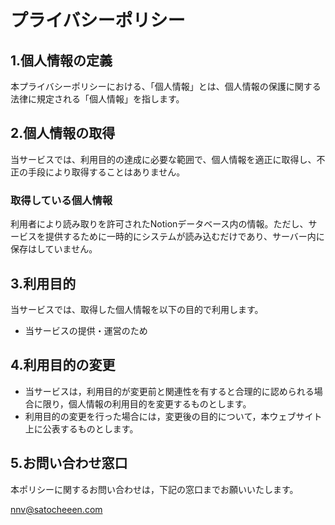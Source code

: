 # プライバシーポリシー

## 1.個人情報の定義

本プライバシーポリシーにおける、「個人情報」とは、個人情報の保護に関する法律に規定される「個人情報」を指します。

## 2.個人情報の取得

当サービスでは、利用目的の達成に必要な範囲で、個人情報を適正に取得し、不正の手段により取得することはありません。

### 取得している個人情報

利用者により読み取りを許可されたNotionデータベース内の情報。ただし、サービスを提供するために一時的にシステムが読み込むだけであり、サーバー内に保存はしていません。

## 3.利用目的

当サービスでは、取得した個人情報を以下の目的で利用します。

- 当サービスの提供・運営のため

## 4.利用目的の変更

- 当サービスは，利用目的が変更前と関連性を有すると合理的に認められる場合に限り，個人情報の利用目的を変更するものとします。
- 利用目的の変更を行った場合には，変更後の目的について，本ウェブサイト上に公表するものとします。

## 5.お問い合わせ窓口

本ポリシーに関するお問い合わせは，下記の窓口までお願いいたします。

[nnv@satocheeen.com](mailto:nnv@satocheeen.com)